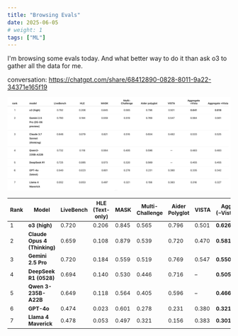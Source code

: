 ```yaml
---
title: "Browsing Evals"
date: 2025-06-05
# weight: 1
tags: ["ML"]
---
```


I'm browsing some evals today. And what better way to do it than ask o3 to gather all the data for me.

conversation: https://chatgpt.com/share/68412890-0828-8011-9a22-34371e165f19


![name](images/eval_results.png)
<!-- ![name](eval_results.png) -->


<style>
table {
  font-size: 12px;
}
table th,
table td {
  /* padding: 0 !important; */
  min-width: 0px !important;
}
</style>
| Rank | Model                        | LiveBench | HLE (Text-only) | MASK  | Multi-Challenge | Aider Polyglot | VISTA | **Agg (−Vista)** | **Agg (+Vista)** |
| ---- | ---------------------------- | --------- | --------------- | ----- | --------------- | -------------- | ----- | ---------------- | ---------------- |
| 1    | **o3 (high)**                | 0.720     | 0.206           | 0.845 | 0.565           | 0.796          | 0.501 | **0.626**        | **0.605**        |
| 2    | **Claude Opus 4 (Thinking)** | 0.659     | 0.108           | 0.879 | 0.539           | 0.720          | 0.470 | **0.581**        | **0.562**        |
| 3    | **Gemini 2.5 Pro**           | 0.720     | 0.184           | 0.559 | 0.519           | 0.769          | 0.547 | **0.550**        | **0.550**        |
| 4    | **DeepSeek R1 (0528)**       | 0.694     | 0.140           | 0.530 | 0.446           | 0.716          | –     | **0.505**        | –                |
| 5    | **Qwen 3-235B-A22B**         | 0.649     | 0.118           | 0.564 | 0.405           | 0.596          | –     | **0.466**        | –                |
| 6    | **GPT-4o**                   | 0.474     | 0.023           | 0.601 | 0.278           | 0.231          | 0.380 | **0.321**        | **0.331**        |
| 7    | **Llama 4 Maverick**         | 0.478     | 0.053           | 0.497 | 0.321           | 0.156          | 0.383 | **0.301**        | **0.315**        |
